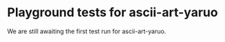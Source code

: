 # Playground tests for ascii-art-yaruo
We are still awaiting the first test run for ascii-art-yaruo.
